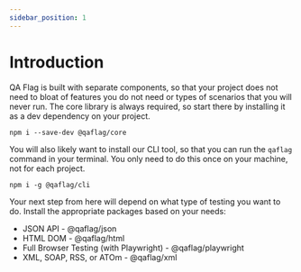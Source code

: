 ```yaml
---
sidebar_position: 1
---
```


# Introduction

QA Flag is built with separate components, so that your project does not need to bloat of features you do not need or types of scenarios that you will never run. The core library is always required, so start there by installing it as a dev dependency on your project.

```
npm i --save-dev @qaflag/core
```

You will also likely want to install our CLI tool, so that you can run the `qaflag` command in your terminal. You only need to do this once on your machine, not for each project.

```
npm i -g @qaflag/cli
```

Your next step from here will depend on what type of testing you want to do. Install the appropriate packages based on your needs:

- JSON API - @qaflag/json
- HTML DOM - @qaflag/html
- Full Browser Testing (with Playwright) - @qaflag/playwright
- XML, SOAP, RSS, or ATOm - @qaflag/xml
